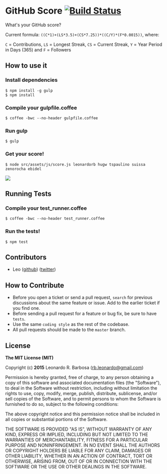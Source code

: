 # GitHub Score [![Build Status](https://travis-ci.org/leonardorb/github_score.svg?branch=master)](https://travis-ci.org/leonardorb/github_score)
What's your GitHub score?

Current formula: `((C*1)+(LS*3.5)+(CS*7.25))*((C/Y)*(F*0.0015))`, where:

`C` = Contributions, `LS` = Longest Streak, `CS` = Current Streak, `Y` = Year Period in Days (365) and `F` = Followers

## How to use it

### Install dependencies

    $ npm install -g gulp
    $ npm install

### Compile your gulpfile.coffee

    $ coffee -bwc --no-header gulpfile.coffee

### Run gulp

    $ gulp

### Get your score!

    $ node src/assets/js/score.js leonardorb hugw tspaulino suissa zenorocha ebidel


![](http://d.pr/i/1ckww+)


## Running Tests

### Compile your test_runner.coffee

    $ coffee -bwc --no-header test_runner.coffee

### Run the tests!

    $ npm test

## Contributors

- Leo ([github](https://github.com/leonardorb)) ([twitter](https://twitter.com/leonardorb))

## How to Contribute
- Before you open a ticket or send a pull request, `search` for previous discussions about the same feature or issue. Add to the earlier ticket if you find one.
- Before sending a pull request for a feature or bug fix, be sure to have `tests`.
- Use the same `coding style` as the rest of the codebase.
- All pull requests should be made to the `master` branch.

## License

**The MIT License (MIT)**

Copyright (c) **2015** Leonardo R. Barbosa ([rb.leonardo@gmail.com](mailto:rb.leonardo@gmail.com))

Permission is hereby granted, free of charge, to any person obtaining a copy
of this software and associated documentation files (the "Software"), to deal
in the Software without restriction, including without limitation the rights
to use, copy, modify, merge, publish, distribute, sublicense, and/or sell
copies of the Software, and to permit persons to whom the Software is
furnished to do so, subject to the following conditions:

The above copyright notice and this permission notice shall be included in
all copies or substantial portions of the Software.

THE SOFTWARE IS PROVIDED "AS IS", WITHOUT WARRANTY OF ANY KIND, EXPRESS OR
IMPLIED, INCLUDING BUT NOT LIMITED TO THE WARRANTIES OF MERCHANTABILITY,
FITNESS FOR A PARTICULAR PURPOSE AND NONINFRINGEMENT. IN NO EVENT SHALL THE
AUTHORS OR COPYRIGHT HOLDERS BE LIABLE FOR ANY CLAIM, DAMAGES OR OTHER
LIABILITY, WHETHER IN AN ACTION OF CONTRACT, TORT OR OTHERWISE, ARISING FROM,
OUT OF OR IN CONNECTION WITH THE SOFTWARE OR THE USE OR OTHER DEALINGS IN
THE SOFTWARE.